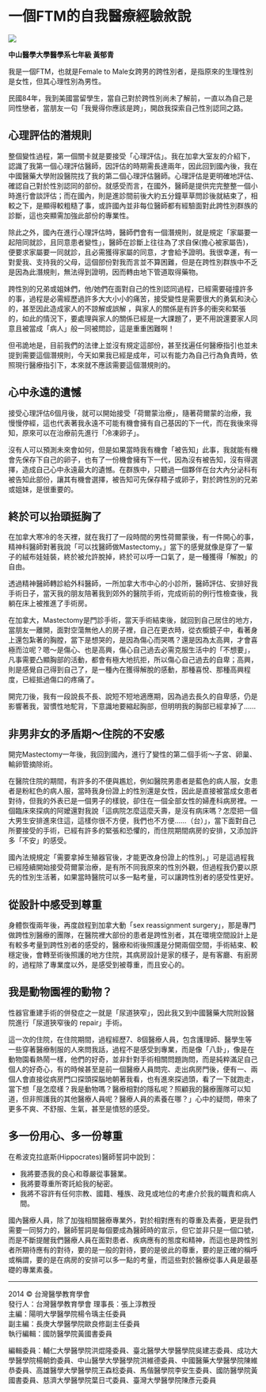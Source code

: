 # 一個FTM的自我醫療經驗敘說

![](../WebSites/TAME12/Upload/banner-flat_v12_18010312384770135.jpg)

**中山醫學大學醫學系七年級 黃郁青**

我是一個FTM，也就是Female to Male女跨男的跨性別者，是指原來的生理性別是女性，但其心理性別為男性。

民國84年，我到美國當留學生，當自己對於跨性別尚未了解前，一直以為自己是同性戀者，當朋友一句「我覺得你應該是跨」，開啟我探索自己性別認同之路。

## 心理評估的潛規則

整個變性過程，第一個關卡就是要接受「心理評估」。我在加拿大室友的介紹下，認識了我第一個心理評估醫師，因評估的時期需長達兩年，因此回到國內後，我在中國醫藥大學附設醫院找了我的第二個心理評估醫師。心理評估是更明確地評估、確認自己對於性別認同的部份。就感受而言，在國外，醫師是提供完完整整一個小時進行會談評估；而在國內，則是進診間前後大約五分鐘草草問診後就結束了，相較之下，是顯得較粗糙了事，或許國內並非每位醫師都有經驗面對此跨性別群族的診斷，這也突顯需加強此部份的專業性。

除此之外，國內在進行心理評估時，醫師們會有一個潛規則，就是規定「家屬要一起陪同就診，且同意患者變性」，醫師在診斷上往往為了求自保(擔心被家屬告)，便要求家屬要一同就診，且必需獲得家屬的同意，才會給予證明。我很幸運，有一對愛我、支持我的父母，這個部份對我而言並不算困難，但是在跨性別群族中不乏是因為此潛規則，無法得到證明，因而轉由地下管道取得藥物。

跨性別的兄弟或姐妹們，他/她們在面對自己的性別認同過程，已經需要碰撞許多的事，過程是必需經歷過許多大大小小的痛苦，接受變性是需要很大的勇氣和決心的，甚至因此造成家人的不諒解或誤解 ，與家人的關係是有許多的衝突和緊張的，如此的情況下，要處理與家人的關係已經是一大課題了，更不用說還要家人同意且被當成「病人」般一同被問診，這是重重困難啊！

但弔詭地是，目前我們的法律上並沒有規定這部份，甚至找遍任何醫療指引也並未提到需要這個潛規則，今天如果我已經是成年，可以有能力為自己行為負責時，依照現行醫療指引下，本來就不應該需要這個潛規則的。

## 心中永遠的遺憾

接受心理評估6個月後，就可以開始接受「荷爾蒙治療」，隨著荷爾蒙的治療，我慢慢停經，這也代表著我永遠不可能有機會擁有自己基因的下一代，而在我後來得知，原來可以在治療前先進行「冷凍卵子」。

沒有人可以預測未來會如何，但是如果當時我有機會「被告知」此事，我就能有機會先保存下自己的卵子，也有了一份機會擁有下一代，因為沒有被告知，沒有得選擇，造成自己心中永遠最大的遺憾。在群族中，只聽過一個夥伴在台大內分泌科有被告知此部份，讓其有機會選擇，被告知可先保存精子或卵子，對於跨性別的兄弟或姐妹，是很重要的。

## 終於可以抬頭挺胸了

在加拿大寒冷的冬天裡，就在我打了一段時間的男性荷爾蒙後，有一件開心的事，精神科醫師對著我說「可以找醫師做Mastectomy。」當下的感覺就像是穿了一輩子的絨布娃娃裝，終於被允許脫掉，終於可以呼一口氣了，是一種獲得「解脫」的自由。

透過精神醫師轉診給外科醫師，一所加拿大市中心的小診所，醫師評估、安排好我手術日子，當天我的朋友陪著我到郊外的醫院手術，完成術前的例行性檢查後，我躺在床上被推進了手術房。

在加拿大，Mastectomy是門診手術，當天手術結束後，就回到自己居住的地方，當朋友一離開，面對空蕩無他人的房子裡，自己在更衣時，從衣櫥鏡子中，看著身上還包紮著的胸膛，當下是想哭的，是因為傷心而哭嗎？還是因為太高興，才會喜極而泣呢？嗯～是傷心、也是高興，傷心自己過去必需克服生活中的「不想要」，凡事需要凸顯胸部的活動，都會有極大地抗拒，所以傷心自己過去的自卑；高興，則是感覺自己得到自己了，是一種內在獲得解脫的感動，那種喜悅、那種高興程度，已經抵過傷口的疼痛了。

開完刀後，我有一段說長不長、說短不短地適應期，因為過去長久的自卑感，仍是影響著我，習慣性地駝背，下意識地要縮起胸部，但明明我的胸部已經拿掉了……

## 非男非女的矛盾期～住院的不安感

開完Mastectomy一年後，我回到國內，進行了變性的第二個手術～子宮、卵巢、輸卵管摘除術。

在醫院住院的期間，有許多的不便與尷尬，例如醫院男患者是藍色的病人服，女患者是粉紅色的病人服，當時我身份證上的性別還是女性，因此是直接被當成女患者對待，但我的外表已是一個男子的樣貌，卻住在一個全部女性的婦產科病房裡。一個臨床來探病的阿嬤還對我說「這病院怎麼這麼夭壽，是沒有病床嗎？怎麼把一個大男生安排進來住這，這樣你很不方便，我們也不方便……（台）」，當下面對自己所要接受的手術，已經有許多的緊張和恐懼的，而住院期間病房的安排，又添加許多「不安」的感受。

國內法規規定「需要拿掉生殖器官後，才能更改身份證上的性別。」可是這過程我已經陸續開始接受荷爾蒙治療，是有所不同我原來的性別外觀，但過程我仍要以原先的性別生活著，如果當時醫院可以多一點考量，可以讓跨性別者的感受性更好。

## 從設計中感受到尊重

身體恢復兩年後，再度啟程到加拿大動「sex reassignment surgery」，那是專門做跨性別醫療的團隊，在醫院裡大部份的患者是跨性別者，其在環境空間設計上是有較多考量到跨性別者的感受的，醫療和術後照護是分開兩個空間，手術結束、較穩定後，會轉至術後照護的地方住院，其病房設計是家的樣子，是有客廳、有廚房的，過程除了專業度以外，是感受到被尊重，而且安心的。

## 我是動物園裡的動物？

性器官重建手術的併發症之一就是「尿道狹窄」，因此我又到中國醫藥大院附設醫院進行「尿道狹窄後的 repair」手術。

這一次的住院，在住院期間，過程經歷7、8個醫療人員，包含護理師、醫學生等一些穿著醫療制服的人來問我話，過程不是感受到專業，而是像「八卦」，像是在動物園看熱鬧一樣，他們的好奇，並非針對手術相關問題詢問，而是純粹滿足自己個人的好奇心，有的時候甚至是前一個醫療人員問完、走出病房門後，便有一、兩個人會直接從病房門口探頭探腦地朝著我看，也有進來探過頭，看了一下就跑走，當下想「是怎麼樣？我是動物嗎？醫療相對的隱私呢？照顧我的醫療團隊可以知道，但非照護我的其他醫療人員呢？醫療人員的素養在哪？」心中的疑問，帶來了更多不爽、不舒服、生氣，甚至是憤怒的感受。

## 多一份用心、多一份尊重

在希波克拉底斯(Hippocrates)醫師誓詞中說到：

-   我將要憑我的良心和尊嚴從事醫業。
-   我將要尊重所寄託給我的秘密。
-   我將不容許有任何宗教、國籍、種族、政見或地位的考慮介於我的職責和病人間。

國內醫療人員，除了加強相關醫療專業外，對於相對應有的尊重及素養，更是我們需要一同努力的，醫師誓詞是每個要成為醫師時的宣示，但它並非只是一個口號，而是不斷提醒我們醫療人員在面對患者、疾病應有的態度和精神，而這也是跨性別者所期待應有的對待，要的是一般的對待，要的是彼此的尊重，要的是正確的稱呼或稱謂，要的是在病房的安排可以多一點的考量，而這些對於醫療從事人員是最基礎的專業素養。

---

2014 © 台灣醫學教育學會  
發行人：台灣醫學教育學會 理事長：張上淳教授  
主編：陽明大學醫學院楊令瑀主任委員  
副主編：長庚大學醫學院歐良修副主任委員  
執行編輯：國防醫學院黃國書委員  

編輯委員：輔仁大學醫學院洪焜隆委員、臺北醫學大學醫學院吳建志委員、成功大學醫學院楊朝鈞委員、中山醫學大學醫學院洪維德委員、中國醫藥大學醫學院陳維恭委員、高雄醫學大學醫學院王森稔委員、馬偕醫學院李安生委員、國防醫學院黃國書委員、慈濟大學醫學院葉日弌委員、臺灣大學醫學院陳彥元委員